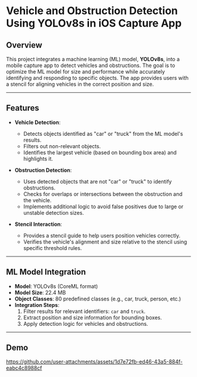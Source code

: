 # Vehicle and Obstruction Detection Using YOLOv8s in iOS Capture App

## Overview

This project integrates a machine learning (ML) model, **YOLOv8s**, into a mobile capture app to detect vehicles and obstructions. The goal is to optimize the ML model for size and performance while accurately identifying and responding to specific objects. The app provides users with a stencil for aligning vehicles in the correct position and size.

---

## Features

- **Vehicle Detection**:
  - Detects objects identified as "car" or "truck" from the ML model's results.
  - Filters out non-relevant objects.
  - Identifies the largest vehicle (based on bounding box area) and highlights it.

- **Obstruction Detection**:
  - Uses detected objects that are not "car" or "truck" to identify obstructions.
  - Checks for overlaps or intersections between the obstruction and the vehicle.
  - Implements additional logic to avoid false positives due to large or unstable detection sizes.

- **Stencil Interaction**:
  - Provides a stencil guide to help users position vehicles correctly.
  - Verifies the vehicle's alignment and size relative to the stencil using specific threshold rules.

---

## ML Model Integration

- **Model**: YOLOv8s (CoreML format)
- **Model Size**: 22.4 MB
- **Object Classes**: 80 predefined classes (e.g., car, truck, person, etc.)
- **Integration Steps**:
  1. Filter results for relevant identifiers: `car` and `truck`.
  2. Extract position and size information for bounding boxes.
  3. Apply detection logic for vehicles and obstructions.

---

## Demo

https://github.com/user-attachments/assets/1d7e72fb-ed46-43a5-884f-eabc4c8988cf

